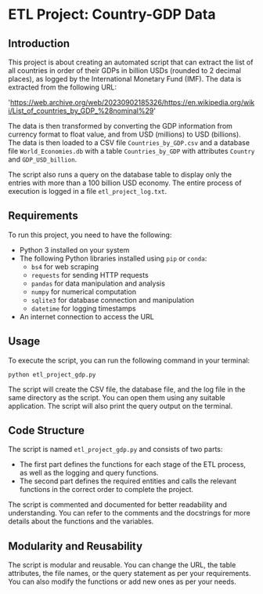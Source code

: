 # ETL Project: Country-GDP Data

## Introduction

This project is about creating an automated script that can extract the list of all countries in order of their GDPs in billion USDs (rounded to 2 decimal places), as logged by the International Monetary Fund (IMF). The data is extracted from the following URL:

'https://web.archive.org/web/20230902185326/https://en.wikipedia.org/wiki/List_of_countries_by_GDP_%28nominal%29'

The data is then transformed by converting the GDP information from currency format to float value, and from USD (millions) to USD (billions). The data is then loaded to a CSV file `Countries_by_GDP.csv` and a database file `World_Economies.db` with a table `Countries_by_GDP` with attributes `Country` and `GDP_USD_billion`.

The script also runs a query on the database table to display only the entries with more than a 100 billion USD economy. The entire process of execution is logged in a file `etl_project_log.txt`.

## Requirements

To run this project, you need to have the following:

- Python 3 installed on your system
- The following Python libraries installed using `pip` or `conda`:
  - `bs4` for web scraping
  - `requests` for sending HTTP requests
  - `pandas` for data manipulation and analysis
  - `numpy` for numerical computation
  - `sqlite3` for database connection and manipulation
  - `datetime` for logging timestamps
- An internet connection to access the URL

## Usage

To execute the script, you can run the following command in your terminal:

`python etl_project_gdp.py`

The script will create the CSV file, the database file, and the log file in the same directory as the script. You can open them using any suitable application. The script will also print the query output on the terminal.

## Code Structure

The script is named `etl_project_gdp.py` and consists of two parts:

- The first part defines the functions for each stage of the ETL process, as well as the logging and query functions.
- The second part defines the required entities and calls the relevant functions in the correct order to complete the project.

The script is commented and documented for better readability and understanding. You can refer to the comments and the docstrings for more details about the functions and the variables.


## Modularity and Reusability

The script is modular and reusable. You can change the URL, the table attributes, the file names, or the query statement as per your requirements. You can also modify the functions or add new ones as per your needs.

